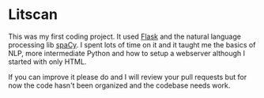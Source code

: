 # Litscan
This was my first coding project.
It used [Flask](https://github.com/pallets/flask/) and the natural language processing lib [spaCy](
). I spent lots of time on it and it taught me the basics of NLP, more intermediate Python and how to setup a webserver although I started with only HTML.

If you can improve it please do and I will review your pull requests but for now the code hasn't been organized and the codebase needs work.

